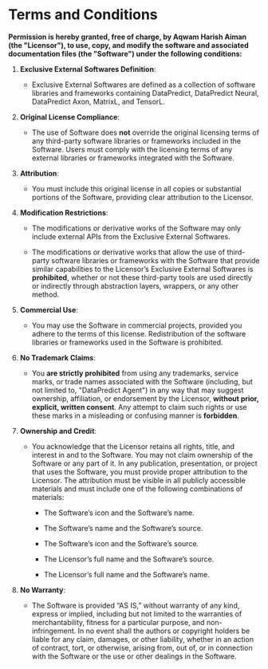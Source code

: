 # Terms and Conditions

**Permission is hereby granted, free of charge, by Aqwam Harish Aiman (the "Licensor"), to use, copy, and modify the software and associated documentation files (the "Software") under the following conditions:**

1. **Exclusive External Softwares Definition**: 

   * Exclusive External Softwares are defined as a collection of software libraries and frameworks containing DataPredict, DataPredict Neural, DataPredict Axon, MatrixL, and TensorL.

2. **Original License Compliance**:

    * The use of Software does **not** override the original licensing terms of any third-party software libraries or frameworks included in the Software. Users must comply with the licensing terms of any external libraries or frameworks integrated with the Software.

3. **Attribution**:

   * You must include this original license in all copies or substantial portions of the Software, providing clear attribution to the Licensor.

4. **Modification Restrictions**:
   
   * The modifications or derivative works of the Software may only include external APIs from the Exclusive External Softwares.
     
   * The modifications or derivative works that allow the use of third-party software libraries or frameworks with the Software that provide similar capabilities to the Licensor’s Exclusive External Softwares is **prohibited**, whether or not these third-party tools are used directly or indirectly through abstraction layers, wrappers, or any other method.

5. **Commercial Use**:

   * You may use the Software in commercial projects, provided you adhere to the terms of this license. Redistribution of the software libraries or frameworks used in the Software is prohibited.

6. **No Trademark Claims**:

   * You **are strictly prohibited** from using any trademarks, service marks, or trade names associated with the Software (including, but not limited to, "DataPredict Agent") in any way that may suggest ownership, affiliation, or endorsement by the Licensor, **without prior, explicit, written consent**. Any attempt to claim such rights or use these marks in a misleading or confusing manner is **forbidden**.

7. **Ownership and Credit**:

   * You acknowledge that the Licensor retains all rights, title, and interest in and to the Software. You may not claim ownership of the Software or any part of it. In any publication, presentation, or project that uses the Software, you must provide proper attribution to the Licensor. The attribution must be visible in all publicly accessible materials and must include one of the following combinations of materials:

      * The Software’s icon and the Software’s name.
     
      * The Software’s name and the Software’s source.
     
      * The Software’s icon and the Software’s source.
     
      * The Licensor’s full name and the Software’s source.
     
      * The Licensor’s full name and the Software’s name.

8. **No Warranty**:

   * The Software is provided “AS IS,” without warranty of any kind, express or implied, including but not limited to the warranties of merchantability, fitness for a particular purpose, and non-infringement. In no event shall the authors or copyright holders be liable for any claim, damages, or other liability, whether in an action of contract, tort, or otherwise, arising from, out of, or in connection with the Software or the use or other dealings in the Software.
